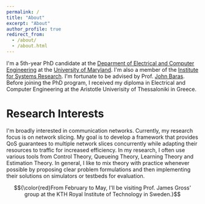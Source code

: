 ```yaml
---
permalink: /
title: "About"
excerpt: "About"
author_profile: true
redirect_from: 
  - /about/
  - /about.html
---
```


I'm a 5th-year PhD candidate at the [Deparment of Electrical and Computer Engineering](https://ece.umd.edu/) at the [University of Maryland](https://umd.edu/). I'm also a member of the [Institute for Systems Research](https://isr.umd.edu/). I'm fortunate to be advised by Prof. [John Baras](https://ece.umd.edu/clark/faculty/357/John-S-Baras). Before joining the PhD program, I received my diploma in Electrical and Computer Engineering  at the Aristotle Univerisity of Thessaloniki in Greece.

# Research Interests

I'm broadly interested in communication networks. Currently, my research focus is on network slicing. My goal is to develop a framework that provides QoS guarantees to multiple network slices concurrently while adapting their resources to traffic for increased efficiency. In my research, I often use various tools from Control Theory, Queueing Theory, Learning Theory and Estimation Theory. In general, I like to mix theory with practice whenever possible by proposing clear problem formulations and then implementing their solutions on simulators or testbeds for evaluation. 

$${\color{red}From February to May, I'll be visiting Prof. James Gross' group at the KTH Royal Institute of Technology in Sweden.}$$	


